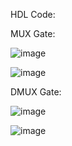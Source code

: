 HDL Code:

MUX Gate:

![image](https://github.com/user-attachments/assets/e33e94cb-ca24-4e5d-a546-78bb05b206b5)

![image](https://github.com/user-attachments/assets/176197aa-a5ee-49e7-a0fe-660722bf6cf8)

DMUX Gate:

![image](https://github.com/user-attachments/assets/66745fd7-aaea-4a77-a05b-b72d07ce493e)

![image](https://github.com/user-attachments/assets/56aa9340-d683-4fd1-835b-5c65dece5f21)
